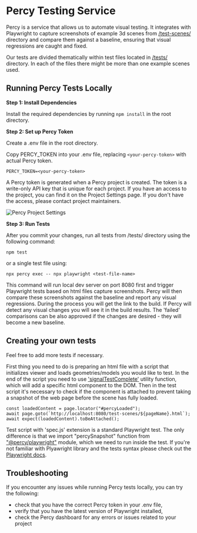 Percy Testing Service
=========================

Percy is a service that allows us to automate visual testing. It integrates with Playwright to capture screenshots of example 3d scenes from [/test-scenes/](/test-scenes/) directory and compare them against a baseline, ensuring that visual regressions are caught and fixed.

Our tests are divided thematically within test files located in [/tests/](/tests/) directory. In each of the files there might be more than one example scenes used.

## Running Percy Tests Locally

**Step 1: Install Dependencies**

Install the required dependencies by running `npm install` in the root directory.

**Step 2: Set up Percy Token**

Create a .env file in the root directory.

Copy PERCY_TOKEN into your .env file, replacing `<your-percy-token>` with actual Percy token. 

```
PERCY_TOKEN=<your-percy-token>
```
A Percy token is generated when a Percy project is created. The token is a write-only API key that is unique for each project. If you have an access to the project, you can find it on the Project Settings page. If you don't have the access, please contact project maintainers.

![Percy Project Settings](https://www.browserstack.com/docs/static/img/percy-app-percy/get-started/percy-get-token.webp)

**Step 3: Run Tests**

After you commit your changes, run all tests from /tests/ directory using the following command:

```
npm test
```

or a single test file using:

```
npx percy exec -- npx playwright <test-file-name>
```

This command will run local dev server on port 8080 first and trigger Playwright tests based on html files capture screenshots. Percy will then compare these screenshots against the baseline and report any visual regressions. During the process you will get the link to the build. If Percy will detect any visual changes you will see it in the build results. The 'failed' comparisons can be also approved if the changes are desired - they will become a new baseline.

## Creating your own tests

Feel free to add more tests if necessary. 

First thing you need to do is preparing an html file with a script that initializes viewer and loads geometries/models you would like to test.
In the end of the script you need to use ['signalTestComplete'](/test-scenes/lib/utils.js) utility function, which will add a specific html component to the DOM. Then in the test script it's necessary to check if the component is attached to prevent taking a snapshot of the web page before the scene has fully loaded.

```
const loadedContent = page.locator("#percyLoaded");
await page.goto(`http://localhost:8080/test-scenes/${pageName}.html`);
await expect(loadedContent).toBeAttached();
```

Test script with 'spec.js' extension is a standard Playwright test. The only difference is that we import "percySnapshot" function from ["@percy/playwright"](https://github.com/percy/percy-playwright) module, which we need to run inside the test. If you're not familiar with Plyawright library and the tests syntax please check out the [Playwright docs](https://playwright.dev/docs/writing-tests).

## Troubleshooting

If you encounter any issues while running Percy tests locally, you can try the following:

- check that you have the correct Percy token in your .env file,
- verify that you have the latest version of Playwright installed,
- check the Percy dashboard for any errors or issues related to your project

